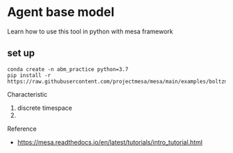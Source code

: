 # Agent base model
Learn how to use this tool in python with mesa framework

## set up
```
conda create -n abm_practice python=3.7
pip install -r https://raw.githubusercontent.com/projectmesa/mesa/main/examples/boltzmann_wealth_model/requirements.txt
```

Characteristic
1. discrete timespace
2. 

Reference
- https://mesa.readthedocs.io/en/latest/tutorials/intro_tutorial.html